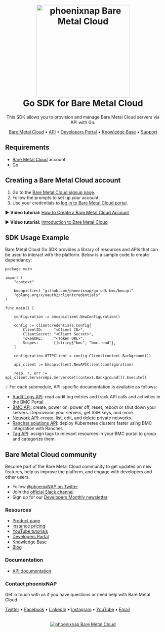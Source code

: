 <h1 align="center">
  <br>
  <a href="https://phoenixnap.com/bare-metal-cloud"><img src="https://user-images.githubusercontent.com/78744488/109779287-16da8600-7c06-11eb-81a1-97bf44983d33.png" alt="phoenixnap Bare Metal Cloud" width="300"></a>
  <br>
  Go SDK for Bare Metal Cloud
  <br>
</h1>

<p align="center">
This SDK allows you to provision and manage Bare Metal Cloud servers via API with Go.
</p>

<p align="center">
  <a href="https://phoenixnap.com/bare-metal-cloud">Bare Metal Cloud</a> •
  <a href="https://developers.phoenixnap.com/docs/bmc/1/overview">API</a> •
  <a href="https://developers.phoenixnap.com/">Developers Portal</a> •
  <a href="http://phoenixnap.com/kb">Knowledge Base</a> •
  <a href="https://developers.phoenixnap.com/support">Support</a>
</p>

## Requirements

- [Bare Metal Cloud](https://bmc.phoenixnap.com) account
- [Go](https://golang.org/dl/)

## Creating a Bare Metal Cloud account

1. Go to the [Bare Metal Cloud signup page](https://support.phoenixnap.com/wap-jpost3/bmcSignup).
2. Follow the prompts to set up your account.
3. Use your credentials to [log in to Bare Metal Cloud portal](https://bmc.phoenixnap.com).

:arrow_forward: **Video tutorial:** [How to Create a Bare Metal Cloud Account](https://www.youtube.com/watch?v=RLRQOisEB-k)
<br>

:arrow_forward: **Video tutorial:** [Introduction to Bare Metal Cloud](https://www.youtube.com/watch?v=8TLsqgLDMN4)

## SDK Usage Example

Bare Metal Cloud Go SDK provides a library of resources and APIs that can be used to interact with the platform. Below is a sample code to create dependancy: 

```
package main

import (
	"context"

	bmcapiclient "github.com/phoenixnap/go-sdk-bmc/bmcapi"
	"golang.org/x/oauth2/clientcredentials"
)

func main() {

	configuration := bmcapiclient.NewConfiguration()

	config := clientcredentials.Config{
		ClientID:     "<Client ID>",
		ClientSecret: "<Client Secret>",
		TokenURL:     "<Token URL>",
		Scopes:       []string{"bmc", "bmc.read"},
	}

	configuration.HTTPClient = config.Client(context.Background())

	api_client := bmcapiclient.NewAPIClient(configuration)

	resp, r, err := api_client.ServersApi.ServersGet(context.Background()).Execute()

```

:bulb: For each submodule, API-specific documentation is available as follows: 

- [Audit Logs API](auditapi/README.md): read audit log entries and track API calls and activities in the BMC Portal
- [BMC API](bmcapi/README.md): create, power on, power off, reset, reboot or shut down your servers. Deprovision your servers, get SSH keys, and more. 
- [Network API](networkapi/README.md): create, list, edit, and delete private networks. 
- [Rancher solutions API](ranchersolutionapi/README.md): deploy Kubernetes clusters faster using BMC integration with Rancher. 
- [Tag API](tagapi/README.md): assign tags to relevant resources in your BMC portal to group and categorize them. 

## Bare Metal Cloud community

Become part of the Bare Metal Cloud community to get updates on new features, help us improve the platform, and engage with developers and other users.

- Follow [@phoenixNAP on Twitter](https://twitter.com/phoenixnap)
- Join the [official Slack channel](https://phoenixnap.slack.com)
- Sign up for our [Developers Monthly newsletter](https://phoenixnap.com/developers-monthly-newsletter)

### Resources

- [Product page](https://phoenixnap.com/bare-metal-cloud)
- [Instance pricing](https://phoenixnap.com/bare-metal-cloud/instances)
- [YouTube tutorials](https://www.youtube.com/watch?v=8TLsqgLDMN4&list=PLWcrQnFWd54WwkHM0oPpR1BrAhxlsy1Rc&ab_channel=PhoenixNAPGlobalITServices)
- [Developers Portal](https://developers.phoenixnap.com)
- [Knowledge Base](https://phoenixnap.com/kb)
- [Blog](https:/phoenixnap.com/blog)

### Documentation

- [API documentation](https://developers.phoenixnap.com/docs/bmc/1/overview)

### Contact phoenixNAP

Get in touch with us if you have questions or need help with Bare Metal Cloud.

<p align="left">
  <a href="https://twitter.com/phoenixNAP">Twitter</a> •
  <a href="https://www.facebook.com/phoenixnap">Facebook</a> •
  <a href="https://www.linkedin.com/company/phoenix-nap">LinkedIn</a> •
  <a href="https://www.instagram.com/phoenixnap">Instagram</a> •
  <a href="https://www.youtube.com/user/PhoenixNAPdatacenter">YouTube</a> •
  <a href="https://developers.phoenixnap.com/support">Email</a> 
</p>

<p align="center">
  <br>
  <a href="https://phoenixnap.com/bare-metal-cloud"><img src="https://user-images.githubusercontent.com/81640346/115243282-0c773b80-a123-11eb-9de7-59e3934a5712.jpg" alt="phoenixnap Bare Metal Cloud"></a>
</p>
